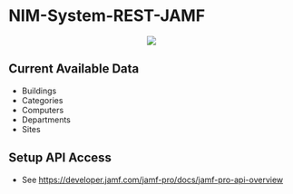 # NIM-System-REST-JAMF
<p align="center">
<img src="https://user-images.githubusercontent.com/24281600/193328742-97cd8b6a-aad3-48b3-818b-0a75dc1357a1.png" />
</p>


## Current Available Data
- Buildings
- Categories
- Computers
- Departments
- Sites

## Setup API Access
- See https://developer.jamf.com/jamf-pro/docs/jamf-pro-api-overview
